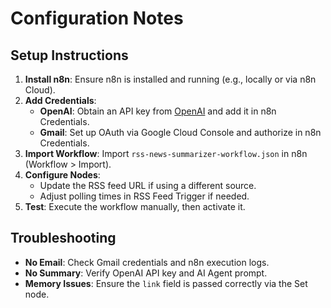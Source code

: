 # Configuration Notes

## Setup Instructions
1. **Install n8n**: Ensure n8n is installed and running (e.g., locally or via n8n Cloud).
2. **Add Credentials**:
   - **OpenAI**: Obtain an API key from [OpenAI](https://platform.openai.com/) and add it in n8n Credentials.
   - **Gmail**: Set up OAuth via Google Cloud Console and authorize in n8n Credentials.
3. **Import Workflow**: Import `rss-news-summarizer-workflow.json` in n8n (Workflow > Import).
4. **Configure Nodes**:
   - Update the RSS feed URL if using a different source.
   - Adjust polling times in RSS Feed Trigger if needed.
5. **Test**: Execute the workflow manually, then activate it.

## Troubleshooting
- **No Email**: Check Gmail credentials and n8n execution logs.
- **No Summary**: Verify OpenAI API key and AI Agent prompt.
- **Memory Issues**: Ensure the `link` field is passed correctly via the Set node.